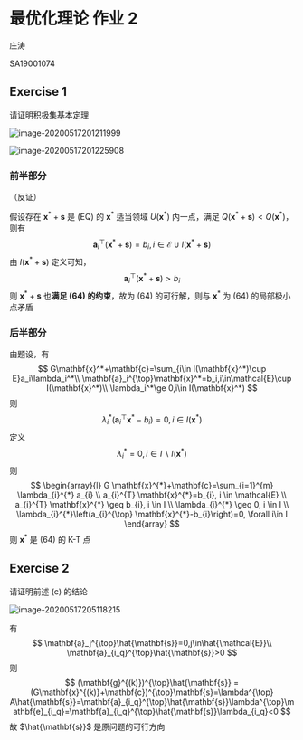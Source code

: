 # 最优化理论 作业 2

庄涛

SA19001074

## Exercise 1

请证明积极集基本定理

![image-20200517201211999](assets/hw2/image-20200517201211999.png)

![image-20200517201225908](assets/hw2/image-20200517201225908.png)

### 前半部分

（反证）

假设存在 $\mathbf{x}^*+\mathbf{s}$ 是 (EQ) 的 $\mathbf{x}^*$ 适当领域 $U(\mathbf{x}^*)$ 内一点，满足 $Q(\mathbf{x}^*+\mathbf{s})<Q(\mathbf{x}^*)$，则有
$$
\mathbf{a}_i^{\top}(\mathbf{x}^*+\mathbf{s})=b_i,i\in\mathcal{E}\cup I(\mathbf{x}^*+\mathbf{s})
$$
由 $I(\mathbf{x}^*+\mathbf{s})$ 定义可知，
$$
\mathbf{a}_i^{\top}(\mathbf{x}^*+\mathbf{s})> b_i
$$
则 $\mathbf{x}^*+\mathbf{s}$ 也**满足 (64) 的约束**，故为 (64) 的可行解，则与 $\mathbf{x}^*$ 为 (64) 的局部极小点矛盾

### 后半部分

由题设，有
$$
G\mathbf{x}^*+\mathbf{c}=\sum_{i\in I(\mathbf{x}^*)\cup E}a_i\lambda_i^*\\
\mathbf{a}_i^{\top}\mathbf{x}^*=b_i,i\in\mathcal{E}\cup I(\mathbf{x}^*)\\
\lambda_i^*\ge 0,i\in I(\mathbf{x}^*)
$$
则
$$
\lambda_i^*(\mathbf{a}_i^{\top}\mathbf{x}^*-b_i)=0,i\in I(\mathbf{x}^*)
$$
定义
$$
\lambda_i^*=0,i\in I\backslash I(\mathbf{x}^*)
$$
则
$$
\begin{array}{l}
G \mathbf{x}^{*}+\mathbf{c}=\sum_{i=1}^{m} \lambda_{i}^{*} a_{i} \\
a_{i}^{T} \mathbf{x}^{*}=b_{i}, i \in \mathcal{E} \\
a_{i}^{T} \mathbf{x}^{*} \geq b_{i}, i \in I \\
\lambda_{i}^{*} \geq 0, i \in I \\
\lambda_{i}^{*}\left(a_{i}^{\top} \mathbf{x}^{*}-b_{i}\right)=0, \forall i\in I
\end{array}
$$
则 $\mathbf{x}^*$ 是 (64) 的 K-T 点

## Exercise 2

请证明前述 (c) 的结论

![image-20200517205118215](assets/hw2/image-20200517205118215.png)

有
$$
\mathbf{a}_j^{\top}\hat{\mathbf{s}}=0,j\in\hat{\mathcal{E}}\\
\mathbf{a}_{i_q}^{\top}\hat{\mathbf{s}}>0
$$
则
$$
(\mathbf{g}^{(k)})^{\top}\hat{\mathbf{s}} = (G\mathbf{x}^{(k)}+\mathbf{c})^{\top}\mathbf{s}=\lambda^{\top} A\hat{\mathbf{s}}=\mathbf{a}_{i_q}^{\top}\hat{\mathbf{s}}\lambda^{\top}\mathbf{e}_{i_q}=\mathbf{a}_{i_q}^{\top}\hat{\mathbf{s}}\lambda_{i_q}<0
$$
故 $\hat{\mathbf{s}}$ 是原问题的可行方向

